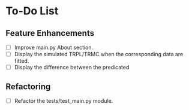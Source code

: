 # To-Do List

## Feature Enhancements
- [ ] Improve main.py About section.
- [ ] Display the simulated TRPL/TRMC when the corresponding data are fitted.
- [ ] Display the difference between the predicated 

## Refactoring
- [ ] Refactor the tests/test_main.py module.